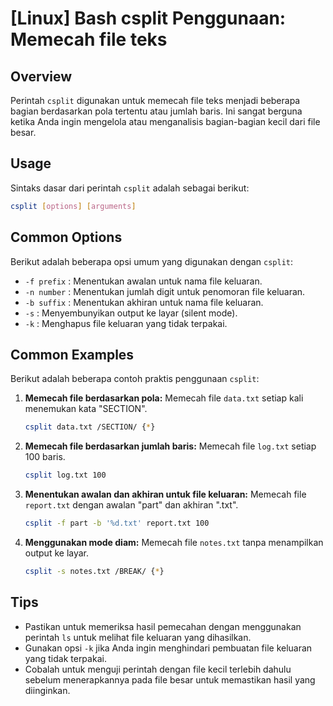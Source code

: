 # [Linux] Bash csplit Penggunaan: Memecah file teks

## Overview
Perintah `csplit` digunakan untuk memecah file teks menjadi beberapa bagian berdasarkan pola tertentu atau jumlah baris. Ini sangat berguna ketika Anda ingin mengelola atau menganalisis bagian-bagian kecil dari file besar.

## Usage
Sintaks dasar dari perintah `csplit` adalah sebagai berikut:

```bash
csplit [options] [arguments]
```

## Common Options
Berikut adalah beberapa opsi umum yang digunakan dengan `csplit`:

- `-f prefix` : Menentukan awalan untuk nama file keluaran.
- `-n number` : Menentukan jumlah digit untuk penomoran file keluaran.
- `-b suffix` : Menentukan akhiran untuk nama file keluaran.
- `-s` : Menyembunyikan output ke layar (silent mode).
- `-k` : Menghapus file keluaran yang tidak terpakai.

## Common Examples
Berikut adalah beberapa contoh praktis penggunaan `csplit`:

1. **Memecah file berdasarkan pola:**
   Memecah file `data.txt` setiap kali menemukan kata "SECTION".
   ```bash
   csplit data.txt /SECTION/ {*}
   ```

2. **Memecah file berdasarkan jumlah baris:**
   Memecah file `log.txt` setiap 100 baris.
   ```bash
   csplit log.txt 100
   ```

3. **Menentukan awalan dan akhiran untuk file keluaran:**
   Memecah file `report.txt` dengan awalan "part" dan akhiran ".txt".
   ```bash
   csplit -f part -b '%d.txt' report.txt 100
   ```

4. **Menggunakan mode diam:**
   Memecah file `notes.txt` tanpa menampilkan output ke layar.
   ```bash
   csplit -s notes.txt /BREAK/ {*}
   ```

## Tips
- Pastikan untuk memeriksa hasil pemecahan dengan menggunakan perintah `ls` untuk melihat file keluaran yang dihasilkan.
- Gunakan opsi `-k` jika Anda ingin menghindari pembuatan file keluaran yang tidak terpakai.
- Cobalah untuk menguji perintah dengan file kecil terlebih dahulu sebelum menerapkannya pada file besar untuk memastikan hasil yang diinginkan.